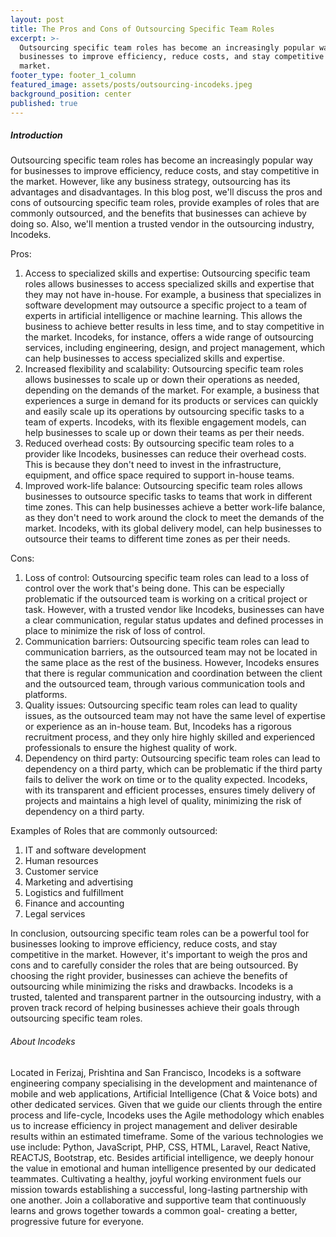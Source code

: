 ```yaml
---
layout: post
title: The Pros and Cons of Outsourcing Specific Team Roles
excerpt: >-
  Outsourcing specific team roles has become an increasingly popular way for
  businesses to improve efficiency, reduce costs, and stay competitive in the
  market.
footer_type: footer_1_column
featured_image: assets/posts/outsourcing-incodeks.jpeg
background_position: center
published: true
---
```



##### Introduction

Outsourcing specific team roles has become an increasingly popular way for businesses to improve efficiency, reduce costs, and stay competitive in the market. However, like any business strategy, outsourcing has its advantages and disadvantages. In this blog post, we'll discuss the pros and cons of outsourcing specific team roles, provide examples of roles that are commonly outsourced, and the benefits that businesses can achieve by doing so. Also, we'll mention a trusted vendor in the outsourcing industry, Incodeks.

Pros:

1. Access to specialized skills and expertise: Outsourcing specific team roles allows businesses to access specialized skills and expertise that they may not have in-house. For example, a business that specializes in software development may outsource a specific project to a team of experts in artificial intelligence or machine learning. This allows the business to achieve better results in less time, and to stay competitive in the market. Incodeks, for instance, offers a wide range of outsourcing services, including engineering, design, and project management, which can help businesses to access specialized skills and expertise.
2. Increased flexibility and scalability: Outsourcing specific team roles allows businesses to scale up or down their operations as needed, depending on the demands of the market. For example, a business that experiences a surge in demand for its products or services can quickly and easily scale up its operations by outsourcing specific tasks to a team of experts. Incodeks, with its flexible engagement models, can help businesses to scale up or down their teams as per their needs.
3. Reduced overhead costs: By outsourcing specific team roles to a provider like Incodeks, businesses can reduce their overhead costs. This is because they don't need to invest in the infrastructure, equipment, and office space required to support in-house teams.
4. Improved work-life balance: Outsourcing specific team roles allows businesses to outsource specific tasks to teams that work in different time zones. This can help businesses achieve a better work-life balance, as they don't need to work around the clock to meet the demands of the market. Incodeks, with its global delivery model, can help businesses to outsource their teams to different time zones as per their needs.

Cons:

1. Loss of control: Outsourcing specific team roles can lead to a loss of control over the work that's being done. This can be especially problematic if the outsourced team is working on a critical project or task. However, with a trusted vendor like Incodeks, businesses can have a clear communication, regular status updates and defined processes in place to minimize the risk of loss of control.
2. Communication barriers: Outsourcing specific team roles can lead to communication barriers, as the outsourced team may not be located in the same place as the rest of the business. However, Incodeks ensures that there is regular communication and coordination between the client and the outsourced team, through various communication tools and platforms.
3. Quality issues: Outsourcing specific team roles can lead to quality issues, as the outsourced team may not have the same level of expertise or experience as an in-house team. But, Incodeks has a rigorous recruitment process, and they only hire highly skilled and experienced professionals to ensure the highest quality of work.
4. Dependency on third party: Outsourcing specific team roles can lead to dependency on a third party, which can be problematic if the third party fails to deliver the work on time or to the quality expected. Incodeks, with its transparent and efficient processes, ensures timely delivery of projects and maintains a high level of quality, minimizing the risk of dependency on a third party.

Examples of Roles that are commonly outsourced:

1. IT and software development
2. Human resources
3. Customer service
4. Marketing and advertising
5. Logistics and fulfillment
6. Finance and accounting
7. Legal services

In conclusion, outsourcing specific team roles can be a powerful tool for businesses looking to improve efficiency, reduce costs, and stay competitive in the market. However, it's important to weigh the pros and cons and to carefully consider the roles that are being outsourced. By choosing the right provider, businesses can achieve the benefits of outsourcing while minimizing the risks and drawbacks. Incodeks is a trusted, talented and transparent partner in the outsourcing industry, with a proven track record of helping businesses achieve their goals through outsourcing specific team roles.

###### About Incodeks
<p>
Located in Ferizaj, Prishtina and San Francisco, Incodeks is a software engineering company specialising in the development and maintenance of mobile and web applications, Artificial Intelligence (Chat & Voice bots) and other dedicated services. Given that we guide our clients through the entire process and life-cycle, Incodeks uses the Agile methodology which enables us to increase efficiency in project management and deliver desirable results within an estimated timeframe. Some of the various technologies we use include: Python, JavaScript, PHP, CSS, HTML, Laravel, React Native, REACTJS, Bootstrap, etc. Besides artificial intelligence, we deeply honour the value in emotional and human intelligence presented by our dedicated teammates. Cultivating a healthy, joyful working environment fuels our mission towards establishing a successful, long-lasting partnership with one another. Join a collaborative and supportive team that continuously learns and grows together towards a common goal- creating a better, progressive future for everyone.
</p>
